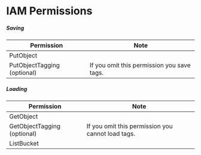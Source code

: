 # IAM Permissions

##### Saving

| Permission | Note |
| --- | --- |
| PutObject |
| PutObjectTagging (optional) | If you omit this permission you save tags. |

##### Loading

| Permission | Note |
| --- | --- |
| GetObject |
| GetObjectTagging (optional) | If you omit this permission you cannot load tags.
| ListBucket |